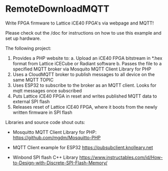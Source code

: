 # RemoteDownloadMQTT
Write FPGA firmware to Lattice iCE40 FPGA's via webpage and MQTT!

Please check out the /doc for instructions on how to use this example and set up hardware.

The following project:
1. Provides a PHP website to:
    a. Upload an iCE40 FPGA bitstream in *.hex format from Lattice iCECube or Radiant software
    b. Passes the file to a specified MQTT broker via Mosquito MQTT Client Library for PHP
2. Uses a CloudMQTT broker to publish messages to all device on the same MQTT TOPIC
3. Uses ESP32 to subscribe to the broker as an MQTT client.  Looks for mqtt messages once subscribed
4. Puts Lattice iCE40 FPGA in reset and writes published MQTT data to external SPI flash
5. Releases reset of Lattice iCE40 FPGA, where it boots from the newly written firmware in SPI flash

Libraries and source code shout outs:

- Mosquitto MQTT Client Library for PHP:
https://github.com/mgdm/Mosquitto-PHP

- MQTT Client example for ESP32
https://pubsubclient.knolleary.net

- Winbond SPI flash C++ Library
https://www.instructables.com/id/How-to-Design-with-Discrete-SPI-Flash-Memory/
        
